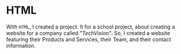# HTML
With `HTML`, I created a project.
It for a school project, about creating a website for a company called *"TechVision"*. So, I created a website featuring their Products and Services, their Team, and their contact information.
